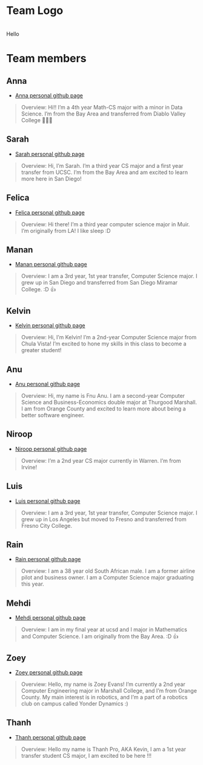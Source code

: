 # Team Logo
<br/>
Hello


# Team members
## Anna
* [Anna personal github page](https://github.com/annadoannn)
> Overview: Hi!! I’m a 4th year Math-CS major with a minor in Data Science. I’m from the Bay Area and transferred from Diablo Valley College 👩🏻‍🎓
## Sarah
* [Sarah personal github page](https://github.com/SarahChun6)
> Overview: Hi, I’m Sarah. I’m a third year CS major and a first year transfer from UCSC. I’m from the Bay Area and am excited to learn more here in San Diego!

## Felica
* [Felica personal github page](https://github.com/fleazhang)
> Overview: Hi there! I’m a third year computer science major in Muir. I’m originally from LA! I like sleep :D 

## Manan
* [Manan personal github page](https://github.com/Ahmad-180)
> Overview: I am a 3rd year, 1st year transfer, Computer Science major. I grew up in San Diego and transferred from San Diego Miramar College. :D 👍

## Kelvin
* [Kelvin personal github page](https://github.com/ktetteh)
> Overview: Hi, I’m Kelvin! I’m a 2nd-year Computer Science major from Chula Vista! I’m excited to hone my skills in this class to become a greater student!

## Anu
* [Anu personal github page](https://github.com/fnuanu1)
> Overview: Hi, my name is Fnu Anu. I am a second-year Computer Science and Business-Economics double major at Thurgood Marshall. I am from Orange County and excited to learn more about being a better software engineer.

## Niroop
* [Niroop personal github page](https://github.com/niroopkris)
> Overview: I’m a 2nd year CS major currently in Warren. I’m from Irvine!

## Luis
* [Luis personal github page](https://github.com/LuisZ2004)
> Overview: I am a 3rd year, 1st year transfer, Computer Science major. I grew up in Los Angeles but moved to Fresno and transferred from Fresno City College.

## Rain
* [Rain personal github page](https://github.com/beepbeeepimajeep)
> Overview: I am a 38 year old South African male. I am a former airline pilot and business owner. I am a Computer Science major graduating this year. 

## Mehdi
* [Mehdi personal github page](​https://github.com/MehdiAziz01)
> Overview: I am in my final year at ucsd and I major in Mathematics and Computer Science. I am originally from the Bay Area. :D 👍

## Zoey
* [Zoey personal github page](https://github.com/zoevans)
> Overview: Hello, my name is Zoey Evans! I’m currently a 2nd year Computer Engineering major in Marshall College, and I’m from Orange County. My main interest is in robotics, and I’m a part of a robotics club on campus called Yonder Dynamics :)

## Thanh
* [Thanh personal github page](https://github.com/thanh2x)
> Overview: Hello my name is Thanh Pro, AKA Kevin, I am a 1st year transfer student CS major, I am excited to be here !!!





